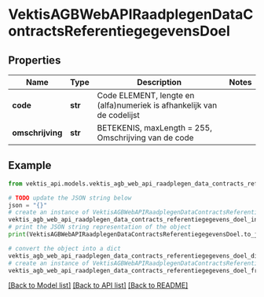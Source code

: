 # VektisAGBWebAPIRaadplegenDataContractsReferentiegegevensDoel



## Properties

Name | Type | Description | Notes
------------ | ------------- | ------------- | -------------
**code** | **str** | Code ELEMENT, lengte en (alfa)numeriek is afhankelijk van de codelijst | 
**omschrijving** | **str** | BETEKENIS, maxLength &#x3D; 255, Omschrijving van de code | 

## Example

```python
from vektis_api.models.vektis_agb_web_api_raadplegen_data_contracts_referentiegegevens_doel import VektisAGBWebAPIRaadplegenDataContractsReferentiegegevensDoel

# TODO update the JSON string below
json = "{}"
# create an instance of VektisAGBWebAPIRaadplegenDataContractsReferentiegegevensDoel from a JSON string
vektis_agb_web_api_raadplegen_data_contracts_referentiegegevens_doel_instance = VektisAGBWebAPIRaadplegenDataContractsReferentiegegevensDoel.from_json(json)
# print the JSON string representation of the object
print(VektisAGBWebAPIRaadplegenDataContractsReferentiegegevensDoel.to_json())

# convert the object into a dict
vektis_agb_web_api_raadplegen_data_contracts_referentiegegevens_doel_dict = vektis_agb_web_api_raadplegen_data_contracts_referentiegegevens_doel_instance.to_dict()
# create an instance of VektisAGBWebAPIRaadplegenDataContractsReferentiegegevensDoel from a dict
vektis_agb_web_api_raadplegen_data_contracts_referentiegegevens_doel_from_dict = VektisAGBWebAPIRaadplegenDataContractsReferentiegegevensDoel.from_dict(vektis_agb_web_api_raadplegen_data_contracts_referentiegegevens_doel_dict)
```
[[Back to Model list]](../README.md#documentation-for-models) [[Back to API list]](../README.md#documentation-for-api-endpoints) [[Back to README]](../README.md)


